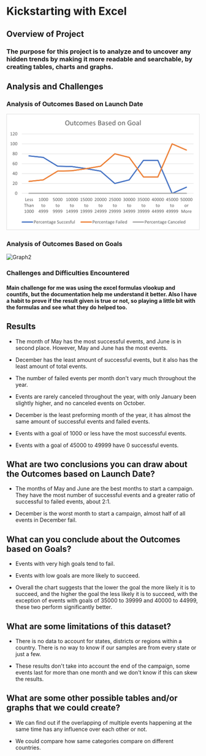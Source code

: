 # Kickstarting with Excel



## Overview of Project



### The purpose for this project is to analyze and to uncover any hidden trends by making it more readable and searchable, by creating tables, charts and graphs.



## Analysis and Challenges



### Analysis of Outcomes Based on Launch Date



![Graph 1](Outcomes_VS_Goals.png)


### Analysis of Outcomes Based on Goals



![Graph2](Theateroutcomes_VS_Goals.png)



### Challenges and Difficulties Encountered


#### Main challenge for me was using the excel formulas vlookup and countifs, but the documentation help me understand it better. Also I have a habit to prove if the result given is true or not, so playing a little bit with the formulas and see what they do helped too.



## Results

- The month of May has the most successful events, and June is in second place. However, May and June has the most events.

- December has the least amount of successful events, but it also has the least amount of total events.

- The number of failed events per month don't vary much throughout the year.

- Events are rarely canceled throughout the year, with only January been slightly higher, and no canceled events on October.

- December is the least preforming month of the year, it has almost the same amount of successful events and failed events.

- Events with a goal of 1000 or less have the most successful events.

- Events with a goal of 45000 to 49999 have 0 successful events.



## What are two conclusions you can draw about the Outcomes based on Launch Date?

- The months of May and June are the best months to start a campaign. They have the most number of successful events and a greater ratio of successful to failed events, about 2:1.

- December is the worst month to start a campaign, almost half of all events in December fail.



## What can you conclude about the Outcomes based on Goals?

- Events with very high goals tend to fail.

- Events with low goals are more likely to succeed.

- Overall the chart suggests that the lower the goal the more likely it is to succeed, and the higher the goal the less likely it is to succeed, with the exception of events with goals of 35000 to 39999 and 40000 to 44999, these two perform significantly better.



## What are some limitations of this dataset?

- There is no data to account for states, districts or regions within a country. There is no way to know if our samples are from every state or just a few.

- These results don't take into account the end of the campaign, some events last for more than one month and we don't know if this can skew the results.



## What are some other possible tables and/or graphs that we could create?

- We can find out if the overlapping of multiple events happening at the same time has any influence over each other or not.

- We could compare how same categories compare on different countries.
